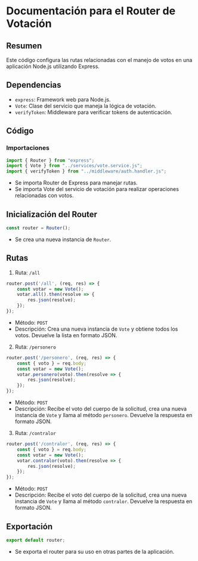 # Documentación para el Router de Votación

## Resumen
Este código configura las rutas relacionadas con el manejo de votos en una aplicación Node.js utilizando Express.

## Dependencias
- `express`: Framework web para Node.js.
- `Vote`: Clase del servicio que maneja la lógica de votación.
- `verifyToken`: Middleware para verificar tokens de autenticación.

## Código

### Importaciones
```javascript
import { Router } from "express";
import { Vote } from "../services/vote.service.js";
import { verifyToken } from "../middleware/auth.handler.js";
```
- Se importa Router de Express para manejar rutas.
- Se importa Vote del servicio de votación para realizar operaciones relacionadas con votos.

## Inicialización del Router
```js
const router = Router();
```
- Se crea una nueva instancia de `Router`.

## Rutas
1. Ruta: `/all`
```js
router.post('/all', (req, res) => {
    const votar = new Vote();
    votar.all().then(resolve => {
        res.json(resolve);
    });
});
```
- Método: `POST`
- Descripción: Crea una nueva instancia de `Vote` y obtiene todos los votos. Devuelve la lista en formato JSON.

2. Ruta: `/personero`
```js
router.post('/personero', (req, res) => {
    const { voto } = req.body;   
    const votar = new Vote();
    votar.personero(voto).then(resolve => {
        res.json(resolve);
    });
});
```
- Método: `POST`
- Descripción: Recibe el voto del cuerpo de la solicitud, crea una nueva instancia de `Vote` y llama al método `personero`. Devuelve la respuesta en formato JSON.

3. Ruta: `/contralor`
```js
router.post('/contralor', (req, res) => {
    const { voto } = req.body;
    const votar = new Vote();
    votar.contralor(voto).then(resolve => {
        res.json(resolve);
    });
});
```
- Método: `POST`
- Descripción: Recibe el voto del cuerpo de la solicitud, crea una nueva instancia de `Vote` y llama al método `contralor`. Devuelve la respuesta en formato JSON.

## Exportación
```js
export default router;
```
- Se exporta el router para su uso en otras partes de la aplicación.